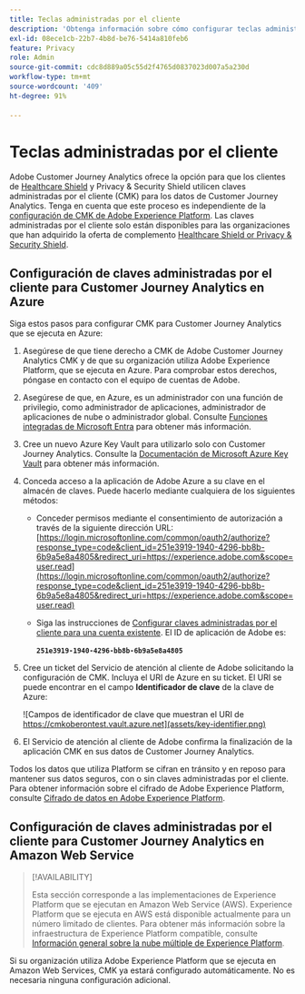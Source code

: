 ```yaml
---
title: Teclas administradas por el cliente
description: 'Obtenga información sobre cómo configurar teclas administradas por el cliente para Customer Journey Analytics. '
exl-id: 08ece1cb-22b7-4b8d-be76-5414a810feb6
feature: Privacy
role: Admin
source-git-commit: cdc8d889a05c55d2f4765d0837023d007a5a230d
workflow-type: tm+mt
source-wordcount: '409'
ht-degree: 91%

---
```


# Teclas administradas por el cliente

Adobe Customer Journey Analytics ofrece la opción para que los clientes de [Healthcare Shield](https://www.adobe.com/trust/compliance/hipaa-ready.html?lang?=es) y Privacy &amp; Security Shield utilicen claves administradas por el cliente (CMK) para los datos de Customer Journey Analytics. Tenga en cuenta que este proceso es independiente de la [configuración de CMK de Adobe Experience Platform](https://experienceleague.adobe.com/es/docs/experience-platform/landing/governance-privacy-security/customer-managed-keys/overview). Las claves administradas por el cliente solo están disponibles para las organizaciones que han adquirido la oferta de complemento [Healthcare Shield or Privacy &amp; Security Shield](https://experienceleague.adobe.com/es/docs/events/customer-data-management-voices-recordings/governance/healthcare-shield).

## Configuración de claves administradas por el cliente para Customer Journey Analytics en Azure

Siga estos pasos para configurar CMK para Customer Journey Analytics que se ejecuta en Azure:

1. Asegúrese de que tiene derecho a CMK de Adobe Customer Journey Analytics CMK y de que su organización utiliza Adobe Experience Platform, que se ejecuta en Azure. Para comprobar estos derechos, póngase en contacto con el equipo de cuentas de Adobe.
1. Asegúrese de que, en Azure, es un administrador con una función de privilegio, como administrador de aplicaciones, administrador de aplicaciones de nube o administrador global. Consulte [Funciones integradas de Microsoft Entra](https://learn.microsoft.com/es-es/entra/identity/role-based-access-control/permissions-reference) para obtener más información.
1. Cree un nuevo Azure Key Vault para utilizarlo solo con Customer Journey Analytics. Consulte la [Documentación de Microsoft Azure Key Vault](https://learn.microsoft.com/es-es/azure/key-vault/general/) para obtener más información.
1. Conceda acceso a la aplicación de Adobe Azure a su clave en el almacén de claves. Puede hacerlo mediante cualquiera de los siguientes métodos:
   * Conceder permisos mediante el consentimiento de autorización a través de la siguiente dirección URL: [https://login.microsoftonline.com/common/oauth2/authorize?response_type=code&client_id=251e3919-1940-4296-bb8b-6b9a5e8a4805&redirect_uri=https://experience.adobe.com&scope=user.read](https://login.microsoftonline.com/common/oauth2/authorize?response_type=code&client_id=251e3919-1940-4296-bb8b-6b9a5e8a4805&redirect_uri=https://experience.adobe.com&scope=user.read)

   * Siga las instrucciones de [Configurar claves administradas por el cliente para una cuenta existente](https://learn.microsoft.com/es-es/azure/storage/common/customer-managed-keys-configure-cross-tenant-existing-account?toc=%2Fazure%2Fstorage%2Fblobs%2Ftoc.json&tabs=powershell-preview%2Cazure-portal#the-customer-grants-the-service-providers-app-access-to-the-key-in-the-key-vault). El ID de aplicación de Adobe es:

     **`251e3919-1940-4296-bb8b-6b9a5e8a4805`**

1. Cree un ticket del Servicio de atención al cliente de Adobe solicitando la configuración de CMK. Incluya el URI de Azure en su ticket. El URI se puede encontrar en el campo **Identificador de clave** de la clave de Azure:

   ![Campos de identificador de clave que muestran el URI de https://cmkoberontest.vault.azure.net](assets/key-identifier.png)

1. El Servicio de atención al cliente de Adobe confirma la finalización de la aplicación CMK en sus datos de Customer Journey Analytics.

Todos los datos que utiliza Platform se cifran en tránsito y en reposo para mantener sus datos seguros, con o sin claves administradas por el cliente. Para obtener información sobre el cifrado de Adobe Experience Platform, consulte [Cifrado de datos en Adobe Experience Platform](https://experienceleague.adobe.com/es/docs/experience-platform/landing/governance-privacy-security/encryption).

## Configuración de claves administradas por el cliente para Customer Journey Analytics en Amazon Web Service

>[!AVAILABILITY]
>
>Esta sección corresponde a las implementaciones de Experience Platform que se ejecutan en Amazon Web Service (AWS). Experience Platform que se ejecuta en AWS está disponible actualmente para un número limitado de clientes. Para obtener más información sobre la infraestructura de Experience Platform compatible, consulte [Información general sobre la nube múltiple de Experience Platform](https://experienceleague.adobe.com/es/docs/experience-platform/landing/multi-cloud).

Si su organización utiliza Adobe Experience Platform que se ejecuta en Amazon Web Services, CMK ya estará configurado automáticamente. No es necesaria ninguna configuración adicional.
